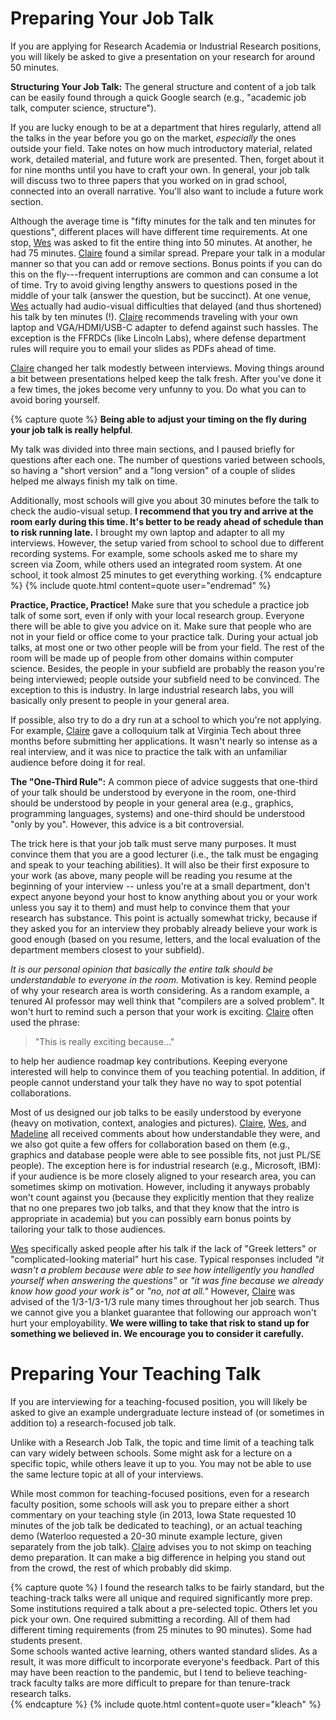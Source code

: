 # Preparing Your Job Talk

If you are applying for Research Academia or Industrial Research positions, 
you will likely be asked to give a presentation on your research for 
around 50 minutes.

**Structuring Your Job Talk:** The general structure and content of a job 
talk can be easily found through a quick Google search 
(e.g., "academic job talk, computer science, structure").

If you are lucky enough to be at a department that hires
regularly, attend all the talks in the year before you go on the market, 
*especially* the ones outside your field.
Take notes on how much introductory material, related work, detailed material,
and future work are presented. Then, forget about it for nine months until you
have to craft your own. In general, your job talk will discuss two to three
papers that you worked on in grad school, connected into an overall narrative.
You'll also want to include a future work section.

Although the average time is "fifty minutes for the talk and ten minutes for
questions", different places will have different time requirements. At one stop,
[Wes](/grad-job-guide/about#authors) was asked to fit the entire thing into 50 minutes. At another, he had 75
minutes. [Claire](/grad-job-guide/about#authors) found a similar spread.  Prepare your talk in a modular manner
so that you can add or remove sections. Bonus points if you can do
this on the fly---frequent interruptions are common and can consume a lot 
of time.  Try to avoid giving lengthy answers to questions posed in the middle
of your talk (answer the question, but be succinct).  At one venue, [Wes](/grad-job-guide/about#authors) actually
had audio-visual difficulties that delayed (and 
thus shortened) his talk by ten minutes (!).  [Claire](/grad-job-guide/about#authors) recommends traveling with your
own laptop and VGA/HDMI/USB-C adapter to defend against such hassles.  The exception is the
FFRDCs (like Lincoln Labs), where defense department rules will require you to
email your slides as PDFs ahead of time.

[Claire](/grad-job-guide/about#authors) changed her talk modestly between interviews.  Moving things around a bit
between presentations helped keep the talk fresh.  After you've done it a few
times, the jokes become very unfunny to you. Do what you can to avoid boring
yourself.

{% capture quote %}
**Being able to adjust your timing on the fly during your job talk is really helpful**.

My talk was divided into three main sections, and I paused briefly for 
questions after each one. The number of questions varied between schools, 
so having a "short version" and a "long version" of a couple of slides 
helped me always finish my talk on time.

Additionally, most schools will give you about 30 minutes before the 
talk to check the audio-visual setup. **I recommend that you try and 
arrive at the room early during this time. It's better to be ready ahead 
of schedule than to risk running late.** I brought my own laptop and 
adapter to all my interviews. However, the setup varied from school 
to school due to different recording systems. For example, some 
schools asked me to share my screen via Zoom, while others used an 
integrated room system. At one school, it took almost 25 minutes to 
get everything working.
{% endcapture %}
{% include quote.html content=quote user="endremad" %}


**Practice, Practice, Practice!** Make sure that you schedule a practice 
job talk of some sort, even if only with your
local research group. Everyone there will be able to give you advice on it. Make
sure that people who are not in your field or office come to your practice
talk. During your actual job talks, at most one or two other people
will be from your field. The rest of the room will be made up of people from
other domains within computer science.  Besides, the people in your subfield are
probably the reason you're being interviewed; people outside your subfield need
to be convinced. The exception to this is industry. In large industrial
research labs, you will basically only present to people in your
general area.

If possible, also try to do a dry run at a school to which you're not applying. For example, [Claire](/grad-job-guide/about#authors) gave a colloquium talk at Virginia Tech about three months before
submitting her applications.  It wasn't nearly so intense as a real interview, and it was nice to practice the talk with an unfamiliar audience before doing it for real.

**The "One-Third Rule":** A common piece of advice suggests that one-third of your talk should
be understood by everyone in the room, one-third should be understood by
people in your general area (e.g., graphics, programming languages,
systems) and one-third should be understood "only by you". However, this advice is
a bit controversial.

The trick here is that your job talk must serve many purposes. It must
convince them that you are a good lecturer (i.e., the talk must be engaging
and speak to your teaching abilities). It will also be their first exposure
to your work (as above, many people will be reading you resume at the
beginning of your interview -- unless you're at a small department, don't
expect anyone beyond your host to know anything about you or your work
unless you say it to them) and must help to convince them that your
research has substance. This point is actually somewhat tricky, because if
they asked you for an interview they probably already believe your work is
good enough (based on you resume, letters, and the local evaluation of the
department members closest to your subfield). 

<span class="highlight" style="font-style:italic">It is our *personal opinion* 
that basically the entire talk should be understandable to everyone in the room.</span>
Motivation is key. Remind people of why your research area is worth considering. 
As a random example, a tenured AI professor 
may well think that "compilers are a solved problem". It won't hurt
to remind such a person that your work is exciting.  [Claire](/grad-job-guide/about#authors)
often used the phrase:
> "This is really exciting because..." 

to help her audience roadmap key contributions. Keeping everyone interested will help to convince
them of you teaching potential. In addition, if people cannot understand your
talk they have no way to spot potential collaborations. 

Most of us designed our job talks to be easily understood by everyone (heavy on motivation, context,
analogies and pictures). [Claire](/grad-job-guide/about#authors), [Wes](/grad-job-guide/about#authors), and [Madeline](/grad-job-guide/about#authors) all received comments about
how understandable they were, and we also got quite a few offers for
collaboration based on them (e.g., graphics and database people were able to see
possible fits, not just PL/SE people). The exception here is for industrial research 
(e.g., Microsoft, IBM): if your audience is be more closely aligned to your research 
area, you can
sometimes skimp on motivation.  However, including it anyways
probably won't count against you (because they explicitly mention that they
realize that no one prepares two job talks, and that they know that the intro is appropriate in
academia) but you can possibly earn bonus points by tailoring your talk to those
audiences.

[Wes](/grad-job-guide/about#authors) specifically asked people after his
talk if the lack of "Greek letters" or "complicated-looking material" hurt his
case. Typical responses included *"it wasn't a problem because were able to see
how intelligently you handled yourself when answering the questions"* or *"it was
fine because we already know how good your work is"* or *"no, not at all."*
However, [Claire](/grad-job-guide/about#authors) was advised of the 1/3-1/3-1/3 rule many times throughout her
job search. Thus we cannot give you a blanket guarantee that following our
approach won't hurt your employability. **We were willing to take that risk to
stand up for something we believed in. We encourage you to consider it
carefully.**  

# Preparing Your Teaching Talk

If you are interviewing for a teaching-focused position, you will likely 
be asked to give an example undergraduate lecture instead of (or sometimes in addition to) a research-focused job talk.

Unlike with a Research Job Talk, the topic and time limit of a teaching talk
can vary widely between schools. Some might ask for a lecture on a specific
topic, while others leave it up to you. You may not be able to use the
same lecture topic at all of your interviews.

While most common for teaching-focused positions, even for a research faculty position, 
some schools will ask you to 
prepare either a short commentary on your teaching style (in 2013, Iowa State
requested 10 minutes of the job talk be dedicated to teaching), or an actual
teaching demo (Waterloo requested a 20-30 minute example lecture, given
separately from the job talk).  [Claire](/grad-job-guide/about#authors) advises you to not skimp on
teaching demo preparation.  It can make a big difference in helping you stand
out from the crowd, the rest of which probably did skimp.

{% capture quote %}
I found the research talks to be fairly standard, but the teaching-track
talks were all unique and required significantly more prep.  Some
institutions required a talk about a pre-selected topic.  Others let you
pick your own.  One required submitting a recording.   All of them had
different timing requirements (from 25 minutes to 90 minutes).  Some had students present.  
Some schools wanted active learning, others wanted standard slides. 
As a result, it was more difficult to incorporate everyone's feedback.
Part of this may have been reaction to the pandemic, but
I tend to believe teaching-track faculty talks are more
difficult to prepare for than tenure-track research talks.  
{% endcapture %}
{% include quote.html content=quote user="kleach" %}
